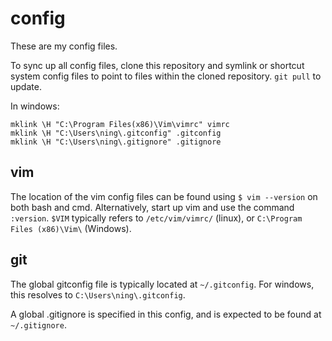 # config

These are my config files. 

To sync up all config files, clone this repository and symlink or shortcut system config files to point to files within the cloned repository. `git pull` to update.

In windows: 

```
mklink \H "C:\Program Files(x86)\Vim\vimrc" vimrc
mklink \H "C:\Users\ning\.gitconfig" .gitconfig
mklink \H "C:\Users\ning\.gitignore" .gitignore
```

## vim

The location of the vim config files can be found using `$ vim --version` on both bash and cmd. Alternatively, start up vim and use the command `:version`. `$VIM` typically refers to `/etc/vim/vimrc/` (linux), or `C:\Program Files (x86)\Vim\` (Windows).

## git

The global gitconfig file is typically located at `~/.gitconfig`. For windows, this resolves to `C:\Users\ning\.gitconfig`.

A global .gitignore is specified in this config, and is expected to be found at `~/.gitignore`.
